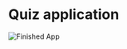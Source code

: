 

# Quiz application

![Finished App](https://github.com/hakkicansengonul/images/blob/master/quizzler-flutter..gif)


